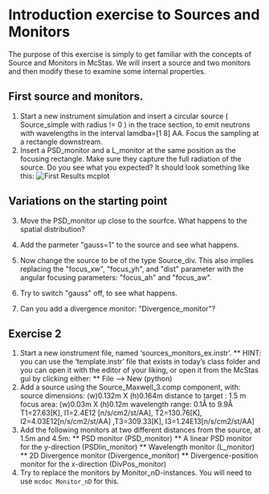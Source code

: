 # Introduction exercise to Sources and Monitors

The purpose of this exercise is simply to get familiar with the concepts of Source and Monitors in McStas.
We will insert a source and two monitors and then modify these to examine some internal properties.

## First source and monitors.
1. Start a new instrument simulation and insert a circular source ( Source_simple with radius != 0 ) in the trace section, to emit neutrons with wavelengths in the interval lamdba=[1 8] AA. Focus the sampling at a rectangle downstream.
2. Insert a PSD_monitor and a L_monitor at the same position as the focusing rectangle. Make sure they capture the full radiation of the source. Do you see what you expected? It should look something like this:
![First Results mcplot](images/2_sources_and_monitors_1st.png?raw=true "")

## Variations on the starting point
3. Move the PSD_monitor up close to the sourfce. What happens to the spatial distribution?
4. Add the parmeter "gauss=1" to the source and see what happens.
5. Now change the source to be of the type Source_div. This also implies replacing the "focus_xw", "focus_yh", and "dist" parameter with the angular focusing parameters: "focus_ah" and "focus_aw".
6. Try to switch "gauss" off, to see what happens.

7. Can you add a divergence monitor: "Divergence_monitor"? 
## Exercise 2

1. Start a new ionstrument file, named ‘sources_monitors_ex.instr’.
** HINT: you can use the ‘template.instr’ file that exists in today’s class folder and you can open it with the editor of your liking, or open it from the McStas gui by clicking either: 
** File —> New (python)
2. Add a source using the Source\_Maxwell\_3.comp component, with:
   source dimensions: (w)0.132m X (h)0.164m
   distance to target : 1.5 m
   focus area: (w)0.03m X (h)0.12m
   wavelength range: 0.1Å to 9.9Å
   T1=27.63[K], I1=2.4E12 [n/s/cm2/st/AA], T2=130.76[K], 
   I2=4.03E12[n/s/cm2/st/AA] ,T3=309.33[K], I3=1.24E13[n/s/cm2/st/AA]
3. Add the following monitors at two different distances from the source, at 1.5m and 4.5m:
** PSD monitor (PSD_monitor)
** A linear PSD monitor for the y-direction (PSDlin_monitor)
** Wavelength monitor (L_monitor)
** 2D Divergence monitor (Divergence_monitor)
** Divergence-position monitor for the x-direction (DivPos_monitor)
4. Try to replace the monitors by Monitor_nD-instances. You will need to use `mcdoc Monitor_nD` for this.

